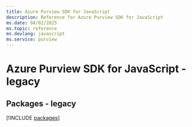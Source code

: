 ```yaml
---
title: Azure Purview SDK for JavaScript
description: Reference for Azure Purview SDK for JavaScript
ms.date: 04/02/2025
ms.topic: reference
ms.devlang: javascript
ms.service: purview
---
```

# Azure Purview SDK for JavaScript - legacy
## Packages - legacy
[!INCLUDE [packages](purview-index.md)]